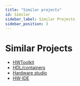 ```yaml
---
title: "Similar projects"
id: Similar
sidebar_label: Similar Projects
sidebar_position: 3
---
```


# Similar Projects
-   [HWToolkit](https://github.com/Nic30/hwt)
-   [HDL/containers](https://github.com/hdl/containers)
-   [Hardware studio](https://umarcor.github.io/hwstudio/doc/)
-   [HW-IDE](https://github.com/eine/hwd-ide)
